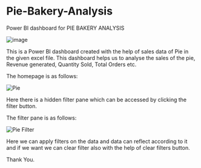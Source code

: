 # Pie-Bakery-Analysis
Power BI dashboard for PIE BAKERY ANALYSIS

![image](https://user-images.githubusercontent.com/65599483/159251508-58b57117-1050-417a-9160-b24bd9d24e9d.png)


This is a Power BI dashboard created with the help of sales data of Pie in the given excel file. This dashboard helps us to analyse the sales of the pie, Revenue generated, Quantity Sold, Total Orders etc.

The homepage is as follows:

![Pie](https://user-images.githubusercontent.com/65599483/159252281-246b7f26-de8c-47db-a014-33cc681490cd.JPG)


Here there is a hidden filter pane which can be accessed by clicking the filter button.

The filter pane is as follows:

![Pie Filter](https://user-images.githubusercontent.com/65599483/159252609-1750069a-d30a-4f32-a929-3dd8a29da23b.JPG)

Here we can apply filters on the data and data can reflect according to it and if we want we can clear filter also with the help of clear filters button.

Thank You.
